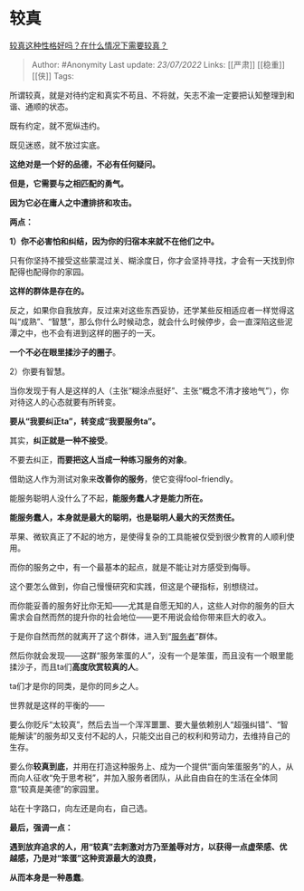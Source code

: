 # 较真
[较真这种性格好吗？在什么情况下需要较真？](https://www.zhihu.com/question/27111858/answer/2588179268)

> Author: #Anonymity 
> Last update: *23/07/2022* 
> Links: [[严肃]] [[稳重]] [[侠]] 
> Tags: 

所谓较真，就是对待约定和真实不苟且、不将就，矢志不渝一定要把认知整理到和谐、通顺的状态。

既有约定，就不宽纵违约。

既见迷惑，就不放过实底。

**这绝对是一个好的品德，不必有任何疑问。**

**但是，它需要与之相匹配的勇气。**

**因为它必在庸人之中遭排挤和攻击。**

**两点：**

**1）你不必害怕和纠结，因为你的归宿本来就不在他们之中。**

只有你坚持不接受这些蒙混过关、糊涂度日，你才会坚持寻找，才会有一天找到你配得也配得你的家园。

**这样的群体是存在的。**

反之，如果你自我放弃，反过来对这些东西妥协，还学某些反相适应者一样觉得这叫“成熟”、“智慧”，那么你什么时候动念，就会什么时候停步，会一直深陷这些泥潭之中，也不会有进到这样的圈子的一天。

**一个不必在眼里揉沙子的圈子**。

  

2）你要有智慧。

当你发现于有人是这样的人（主张“糊涂点挺好”、主张“概念不清才接地气”），你对待这人的心态就要有所转变。

**要从“我要纠正ta”，转变成“我要服务ta”。**

其实，**纠正就是一种不接受**。

不要去纠正，**而要把这人当成一种练习服务的对象**。

借助这人作为测试对象来**改善你的服务**，使它变得fool-friendly。

能服务聪明人没什么了不起，**能服务蠢人才是能力所在。**

**能服务蠢人，本身就是最大的聪明，也是聪明人最大的天然责任。**

苹果、微软真正了不起的地方，是使得复杂的工具能被仅受到很少教育的人顺利使用。

而你的服务之中，有一个最基本的起点，就是不能让对方感受到侮辱。

这个要怎么做到，你自己慢慢研究和实践，但这是个硬指标，别想绕过。

而你能妥善的服务好比你无知——尤其是自愿无知的人，这些人对你的服务的巨大需求会自然而然的提升你的社会地位——更不用说会给你带来巨大的收入。

于是你自然而然的就离开了这个群体，进入到“[服务者](https://www.zhihu.com/search?q=%E6%9C%8D%E5%8A%A1%E8%80%85&search_source=Entity&hybrid_search_source=Entity&hybrid_search_extra=%7B%22sourceType%22%3A%22answer%22%2C%22sourceId%22%3A2588179268%7D)”群体。

然后你就会发现——这群“服务笨蛋的人”，没有一个是笨蛋，而且没有一个眼里能揉沙子，而且ta们**高度欣赏较真的人**。

ta们才是你的同类，是你的同乡之人。

  

世界就是这样的平衡的——

要么你贬斥“太较真”，然后去当一个浑浑噩噩、要大量依赖别人“超强纠错”、“智能解读”的服务却又支付不起的人，只能交出自己的权利和劳动力，去维持自己的生存。

要么你**较真到底**，并用在打造这种服务上、成为一个提供“面向笨蛋服务”的人，从而向人征收“免于思考税”，并加入服务者团队，从此自由自在的生活在全体同意“较真是美德”的家园里。

站在十字路口，向左还是向右，自己选。

  

**最后，强调一点：**

**遇到放弃追求的人，用“较真”去刺激对方乃至羞辱对方，以获得一点虚荣感、优越感，乃是对“笨蛋”这种资源最大的浪费，**

**从而本身是一种愚蠢**。